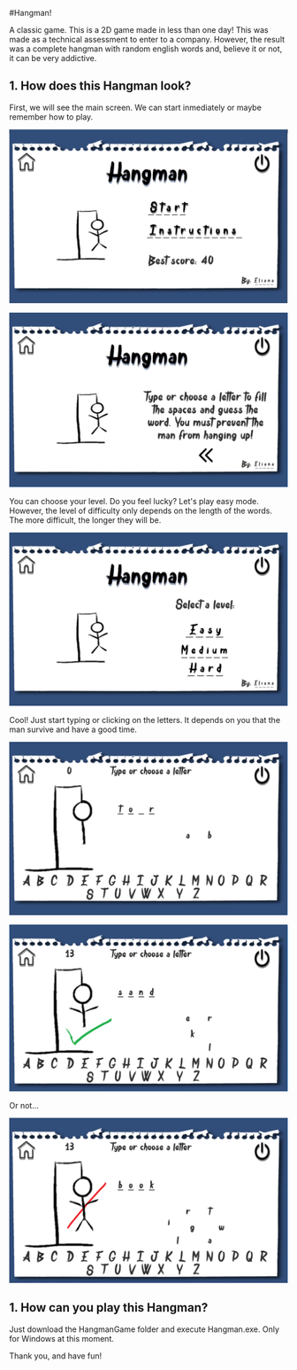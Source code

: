 #Hangman!

A classic game.
This is a 2D game made in less than one day! This was made as a technical assessment to enter to a company.
However, the result was a complete hangman with random english words and, believe it or not, it can be very addictive.

## 1. How does this Hangman look?

First, we will see the main screen. We can start inmediately or maybe remember how to play.

![hangman-main](https://github.com/elianalopezv/hangman/blob/master/screens/hangman-main.PNG)

![hangman-instructions](https://github.com/elianalopezv/hangman/blob/master/screens/hangman-instructions.PNG)

You can choose your level. Do you feel lucky? Let's play easy mode.
However, the level of difficulty only depends on the length of the words. The more difficult, the longer they will be.

![hangman-level](https://github.com/elianalopezv/hangman/blob/master/screens/hangman-level.PNG)

Cool! Just start typing or clicking on the letters. It depends on you that the man survive and have a good time.

![hangman-playing](https://github.com/elianalopezv/hangman/blob/master/screens/hangman-playing.PNG)

![hangman-win](https://github.com/elianalopezv/hangman/blob/master/screens/hangman-win.PNG)

Or not...

![hangman-lose](https://github.com/elianalopezv/hangman/blob/master/screens/hangman-lose.PNG)


## 1. How can you play this Hangman?

Just download the HangmanGame folder and execute Hangman.exe. Only for Windows at this moment.

Thank you, and have fun! 

